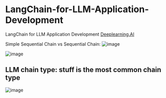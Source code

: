# LangChain-for-LLM-Application-Development
LangChain for LLM Application Development [Deeplearning.AI](https://learn.deeplearning.ai/courses/langchain/lesson/u9olq/introduction?courseName=langchain)

Simple Sequential Chain vs Sequential Chain:
![image](https://github.com/user-attachments/assets/02fc517d-2046-4276-bb83-e2c601aaa027)

![image](https://github.com/user-attachments/assets/839adbc0-7408-47c9-aecd-17f94ccec98d)

## LLM chain type: stuff is the most common chain type
![image](https://github.com/user-attachments/assets/c4461043-8cbd-453c-aee8-106c9a0b77c0)


